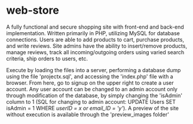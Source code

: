 # web-store
A fully functional and secure shopping site with front-end and back-end implementation. Written primarily in PHP, utilizing MySQL for database connections. Users are able to add products to cart, purchase products, and write reviews. Site admins have the ability to insert/remove products, manage reviews, track all incoming/outgoing orders using varied search criteria, ship orders to users, etc.

Execute by loading the files into a server, performing a database dump using the file 'projectx.sql', and accessing the 'index.php' file with a browser. From here, go to signup on the upper right to create a user account. Any user account can be changed to an admin account only through modification of the database, by simply changing the 'isAdmin' column to 1 (SQL for changing to admin account: UPDATE Users SET isAdmin = 1 WHERE *userID = x or email_ID = 'y'*). A preview of the site without execution is available through the 'preview_images folder'
